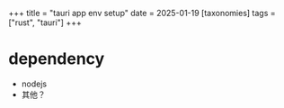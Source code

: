 +++
title = "tauri app env setup"
date = 2025-01-19
[taxonomies]
tags = ["rust", "tauri"]
+++

# dependency

* nodejs
* 其他？
